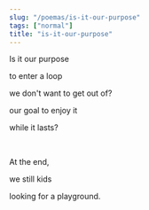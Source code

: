 ```yaml
---
slug: "/poemas/is-it-our-purpose"
tags: ["normal"]
title: "is-it-our-purpose"
---
```

Is it our purpose

to enter a loop

we don't want to get out of?

our goal to enjoy it

while it lasts?

&nbsp;

At the end,

we still kids

looking for a playground.